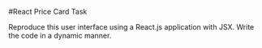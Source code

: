 #React Price Card Task

Reproduce this user interface using a React.js application with JSX. Write the code in a dynamic manner.
